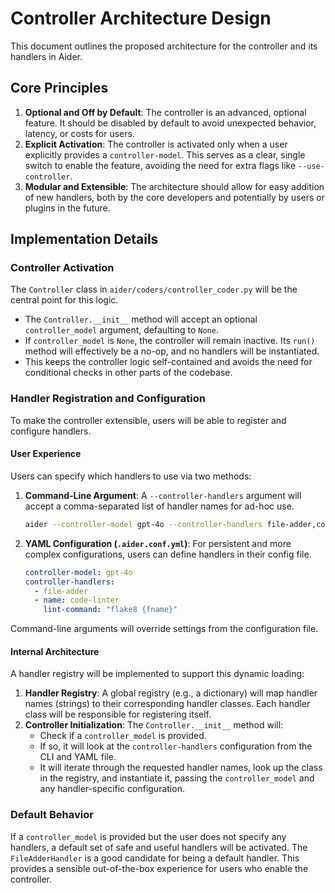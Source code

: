 # Controller Architecture Design

This document outlines the proposed architecture for the controller and its handlers in Aider.

## Core Principles

1.  **Optional and Off by Default**: The controller is an advanced, optional feature. It should be disabled by default to avoid unexpected behavior, latency, or costs for users.
2.  **Explicit Activation**: The controller is activated only when a user explicitly provides a `controller-model`. This serves as a clear, single switch to enable the feature, avoiding the need for extra flags like `--use-controller`.
3.  **Modular and Extensible**: The architecture should allow for easy addition of new handlers, both by the core developers and potentially by users or plugins in the future.

## Implementation Details

### Controller Activation

The `Controller` class in `aider/coders/controller_coder.py` will be the central point for this logic.

-   The `Controller.__init__` method will accept an optional `controller_model` argument, defaulting to `None`.
-   If `controller_model` is `None`, the controller will remain inactive. Its `run()` method will effectively be a no-op, and no handlers will be instantiated.
-   This keeps the controller logic self-contained and avoids the need for conditional checks in other parts of the codebase.

### Handler Registration and Configuration

To make the controller extensible, users will be able to register and configure handlers.

#### User Experience

Users can specify which handlers to use via two methods:

1.  **Command-Line Argument**: A `--controller-handlers` argument will accept a comma-separated list of handler names for ad-hoc use.
    ```bash
    aider --controller-model gpt-4o --controller-handlers file-adder,code-linter
    ```
2.  **YAML Configuration (`.aider.conf.yml`)**: For persistent and more complex configurations, users can define handlers in their config file.
    ```yaml
    controller-model: gpt-4o
    controller-handlers:
      - file-adder
      - name: code-linter
        lint-command: "flake8 {fname}"
    ```

Command-line arguments will override settings from the configuration file.

#### Internal Architecture

A handler registry will be implemented to support this dynamic loading:

1.  **Handler Registry**: A global registry (e.g., a dictionary) will map handler names (strings) to their corresponding handler classes. Each handler class will be responsible for registering itself.
2.  **Controller Initialization**: The `Controller.__init__` method will:
    -   Check if a `controller_model` is provided.
    -   If so, it will look at the `controller-handlers` configuration from the CLI and YAML file.
    -   It will iterate through the requested handler names, look up the class in the registry, and instantiate it, passing the `controller_model` and any handler-specific configuration.

### Default Behavior

If a `controller_model` is provided but the user does not specify any handlers, a default set of safe and useful handlers will be activated. The `FileAdderHandler` is a good candidate for being a default handler. This provides a sensible out-of-the-box experience for users who enable the controller.

